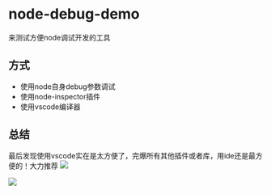 # node-debug-demo
来测试方便node调试开发的工具

## 方式
- 使用node自身debug参数调试
- 使用node-inspector插件
- 使用vscode编译器

## 总结
最后发现使用vscode实在是太方便了，完爆所有其他插件或者库，用ide还是最方便的！大力推荐
<img src="http://upload-images.jianshu.io/upload_images/5117449-8082dcc22bfa6dc7.png?imageMogr2/auto-orient/strip%7CimageView2/2/w/1240"/>

<img src="http://upload-images.jianshu.io/upload_images/5117449-f5ab7bc12e31e13a.png?imageMogr2/auto-orient/strip%7CimageView2/2/w/1240"/>
